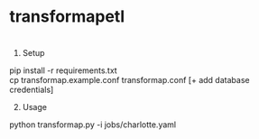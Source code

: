 # transformapetl
#

1. Setup

pip install -r requirements.txt  
cp transformap.example.conf transformap.conf [+ add database credentials]

2. Usage

python transformap.py -i jobs/charlotte.yaml

